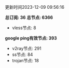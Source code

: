 更新时间2023-12-09 09:56:16

**总订阅: 36**
**总节点: 6366**
- vless节点: 8

**google ping有效节点: 393**
- v2ray节点: 291
- ss节点: 84
- trojan节点: 18
